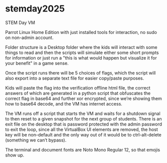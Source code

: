 # stemday2025
STEM Day VM

Parrot Linux Home Edition with just installed tools for interaction, no sudo on non-admin account.

Folder structure is a Desktop folder where the kids will interact with some things to read and then the scripts will simulate either some short prompts for information or just run a "this is what would happen but visualize it for your benefit" in a game sense.

Once the script runs there will be 5 choices of flags, which the script will also export into a separate text file for easier copy/paste purposes.

Kids will paste the flag into the verification offline html file, the correct answers of which are generated in a python script that obfuscates the correct flag in base64 and further xor encrypted, since we’re showing them how to base64 decode, and the VM has internet access.

The VM runs off a script that starts the VM and waits for a shutdown signal to then reset to a given snapshot for the next group of students. There is an exit file on the desktop that is password protected with the admin password to exit the loop, since all the VirtualBox UI elements are removed, the host key will be non-default and the only way out of it would be to ctrl-alt-delete (something we can’t bypass).

The terminal and document fonts are Noto Mono Regular 12, so that emojis show up.
